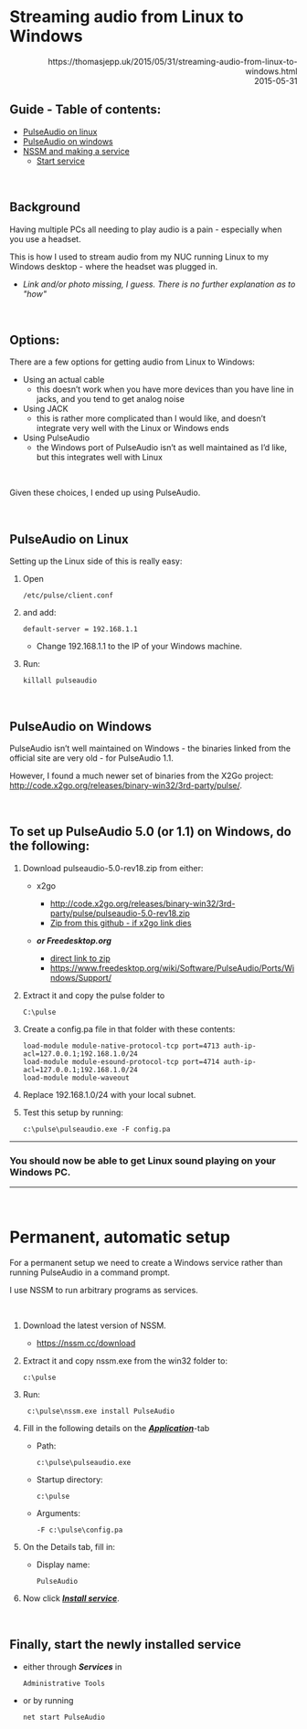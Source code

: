 # Streaming audio from Linux to Windows
 <div align="right">
      https://thomasjepp.uk/2015/05/31/streaming-audio-from-linux-to-windows.html<br>
      2015-05-31
 </div>
 
## Guide - Table of contents:
* [PulseAudio on linux](https://github.com/Skrimpton/Misc/blob/main/Stream%20linux%20audio%20using%20pulseaudio.md#pulseaudio-on-linux)
* [PulseAudio on windows](https://github.com/Skrimpton/Misc/blob/main/Stream%20linux%20audio%20using%20pulseaudio.md#pulseaudio-on-windows)
* [NSSM and making a service](https://github.com/Skrimpton/Misc/blob/main/Stream%20linux%20audio%20using%20pulseaudio.md#permanent-automatic-setup)
  * [Start service](https://github.com/Skrimpton/Misc/blob/main/Stream%20linux%20audio%20using%20pulseaudio.md#finally-start-the-newly-installed-service)

<br>
 
## Background

Having multiple PCs all needing to play audio is a pain - especially when you use a headset.

This is how I used to stream audio from my NUC running Linux to my Windows desktop - where the headset was plugged in.

* *Link and/or photo missing, I guess. There is no further explanation as to "how"*
<br>

## Options:
There are a few options for getting audio from Linux to Windows:

   * Using an actual cable
     - this doesn’t work when you have more devices than you have line in jacks, and you tend to get analog noise
   * Using JACK
     - this is rather more complicated than I would like, and doesn’t integrate very well with the Linux or Windows ends
   * Using PulseAudio
     - the Windows port of PulseAudio isn’t as well maintained as I’d like, but this integrates well with Linux

<br>

Given these choices, I ended up using PulseAudio.

<br>

## PulseAudio on Linux

Setting up the Linux side of this is really easy:

1) Open 
    ```
    /etc/pulse/client.conf
    ```
2) and add:
    ```
    default-server = 192.168.1.1
    ```
    * Change 192.168.1.1 to the IP of your Windows machine.

3) Run:
    ```
    killall pulseaudio
    ```
<br>

## PulseAudio on Windows

PulseAudio isn’t well maintained on Windows - the binaries linked from the official site are very old - for PulseAudio 1.1.

However, I found a much newer set of binaries from the X2Go project: http://code.x2go.org/releases/binary-win32/3rd-party/pulse/.

<br>

## To set up PulseAudio 5.0 (or 1.1) on Windows, do the following:

1) Download pulseaudio-5.0-rev18.zip from either:
   * x2go
       *  http://code.x2go.org/releases/binary-win32/3rd-party/pulse/pulseaudio-5.0-rev18.zip
       * [Zip from this github - if x2go link dies](https://github.com/Skrimpton/Misc/blob/main/Stream%20linux%20audio%20using%20pulseaudio%20-%20pulseaudio-5.0-rev18%20%5Bd110723%20t055129%5D.zip)  
   *  ***or Freedesktop.org***
     
       *  [direct link to zip](http://bosmans.ch/pulseaudio/pulseaudio-1.1.zip)
       *  https://www.freedesktop.org/wiki/Software/PulseAudio/Ports/Windows/Support/
     
3) Extract it and copy the pulse folder to
    ```
    C:\pulse
    ```
4) Create a config.pa file in that folder with these contents:
    ```
    load-module module-native-protocol-tcp port=4713 auth-ip-acl=127.0.0.1;192.168.1.0/24
    load-module module-esound-protocol-tcp port=4714 auth-ip-acl=127.0.0.1;192.168.1.0/24
    load-module module-waveout
    ```

6) Replace 192.168.1.0/24 with your local subnet.
7) Test this setup by running:
    ```
    c:\pulse\pulseaudio.exe -F config.pa
    ```

---
### You should now be able to get Linux sound playing on your Windows PC.
---
<br>

# Permanent, automatic setup
For a permanent setup we need to create a Windows service rather than running PulseAudio in a command prompt.

I use NSSM to run arbitrary programs as services.

<br>

1) Download the latest version of NSSM.
   * https://nssm.cc/download
3) Extract it and copy nssm.exe from the win32 folder to:
    ```
    c:\pulse
    ```
4) Run:
    ```
     c:\pulse\nssm.exe install PulseAudio
    ```
5) Fill in the following details on the <ins>___Application___</ins>-tab
    * Path:
        ```
        c:\pulse\pulseaudio.exe
        ```
    * Startup directory:
        ```
        c:\pulse
        ```
    * Arguments:
        ```
        -F c:\pulse\config.pa
        ```

6) On the Details tab, fill in:
    * Display name:
      ```
      PulseAudio
      ```
7) Now click <ins>___Install service___</ins>.

<br>

## Finally, start the newly installed service

* either through ___Services___ in 
    ```
    Administrative Tools
    ```
* or by running 
    ```
    net start PulseAudio
    ```

